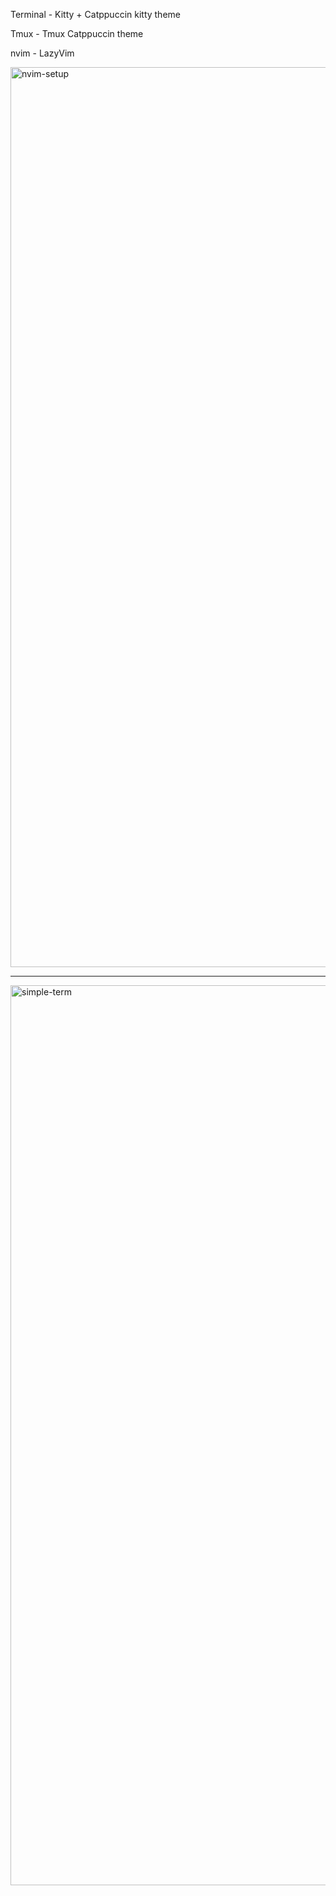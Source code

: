 Terminal - Kitty + Catppuccin kitty theme

Tmux - Tmux Catppuccin theme

nvim - LazyVim

<img width="1440" alt="nvim-setup" src="https://github.com/ntnbst/dotfiles/assets/25779687/774427c6-ead5-47ab-9f78-c91baba5bb55">

---

<img width="1440" alt="simple-term" src="https://github.com/ntnbst/dotfiles/assets/25779687/b1a3bb4a-156c-47d9-a6ed-fa62113d55ae">
